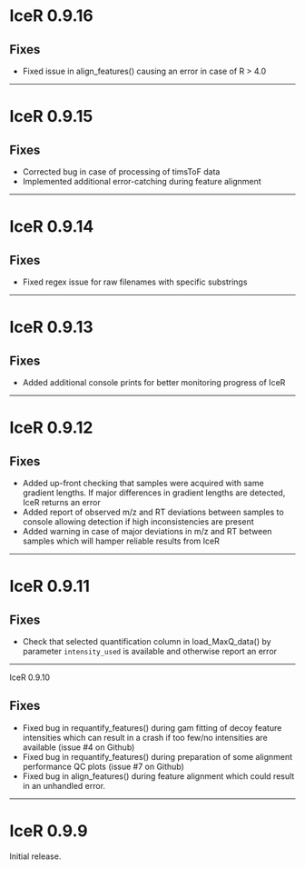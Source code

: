 # IceR 0.9.16

## Fixes

* Fixed issue in align_features() causing an error in case of R > 4.0

---

# IceR 0.9.15

## Fixes

* Corrected bug in case of processing of timsToF data
* Implemented additional error-catching during feature alignment

---

# IceR 0.9.14

## Fixes

* Fixed regex issue for raw filenames with specific substrings

---

# IceR 0.9.13

## Fixes

* Added additional console prints for better monitoring progress of IceR

---

# IceR 0.9.12

## Fixes

* Added up-front checking that samples were acquired with same gradient lengths. If major differences in gradient lengths are detected, IceR returns an error
* Added report of observed m/z and RT deviations between samples to console allowing detection if high inconsistencies are present
* Added warning in case of major deviations in m/z and RT between samples which will hamper reliable results from IceR

---

# IceR 0.9.11

## Fixes

* Check that selected quantification column in load_MaxQ_data() by parameter `intensity_used` is available and otherwise report an error

---

IceR 0.9.10

## Fixes

* Fixed bug in requantify_features() during gam fitting of decoy feature intensities which can result in a crash if too few/no intensities are available (issue #4 on Github)
* Fixed bug in requantify_features() during preparation of some alignment performance QC plots (issue #7 on Github)
* Fixed bug in align_features() during feature alignment which could result in an unhandled error.

---

# IceR 0.9.9

Initial release.
